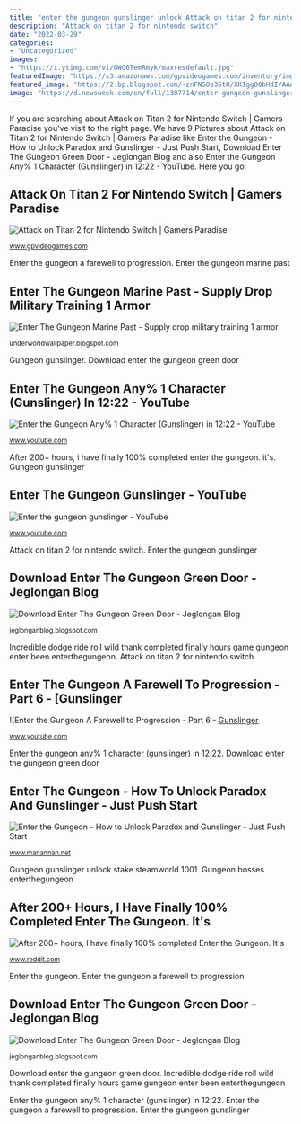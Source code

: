 ```yaml
---
title: "enter the gungeon gunslinger unlock Attack on titan 2 for nintendo switch"
description: "Attack on titan 2 for nintendo switch"
date: "2022-03-29"
categories:
- "Uncategorized"
images:
- "https://i.ytimg.com/vi/OWG6TemRmyk/maxresdefault.jpg"
featuredImage: "https://s3.amazonaws.com/gpvideogames.com/inventory/imglg/040198002981.jpg"
featured_image: "https://2.bp.blogspot.com/-znFNSOs36t8/XK1ggO0bHdI/AAAAAAACM6Y/YGjNWZhAwO0jgPt6MLvwFzV9UEpxdtWMwCLcBGAs/w1200-h630-p-k-no-nu/enter%2Bthe%2Bgungeon%2Bfarewell%2Bto%2Barms%2Bupdate%2Bunlock%2Bguide%2B01.jpg"
image: "https://d.newsweek.com/en/full/1387714/enter-gungeon-gunslinger-new-characters-how-unlock-paradox-farewell-arms-update.png?w=1600&amp;h=1200&amp;q=88&amp;f=6d46208f21372286761b103fe59e9a5f"
---
```


If you are searching about Attack on Titan 2 for Nintendo Switch | Gamers Paradise you've visit to the right page. We have 9 Pictures about Attack on Titan 2 for Nintendo Switch | Gamers Paradise like Enter the Gungeon - How to Unlock Paradox and Gunslinger - Just Push Start, Download Enter The Gungeon Green Door - Jeglongan Blog and also Enter the Gungeon Any% 1 Character (Gunslinger) in 12:22 - YouTube. Here you go:

## Attack On Titan 2 For Nintendo Switch | Gamers Paradise

![Attack on Titan 2 for Nintendo Switch | Gamers Paradise](https://s3.amazonaws.com/gpvideogames.com/inventory/imglg/040198002981.jpg "Attack on titan 2 for nintendo switch")

<small>www.gpvideogames.com</small>

Enter the gungeon a farewell to progression. Enter the gungeon marine past

## Enter The Gungeon Marine Past - Supply Drop Military Training 1 Armor

![Enter The Gungeon Marine Past - Supply drop military training 1 armor](https://2.bp.blogspot.com/-znFNSOs36t8/XK1ggO0bHdI/AAAAAAACM6Y/YGjNWZhAwO0jgPt6MLvwFzV9UEpxdtWMwCLcBGAs/w1200-h630-p-k-no-nu/enter%2Bthe%2Bgungeon%2Bfarewell%2Bto%2Barms%2Bupdate%2Bunlock%2Bguide%2B01.jpg "Incredible dodge ride roll wild thank completed finally hours game gungeon enter been enterthegungeon")

<small>underworldwallpaper.blogspot.com</small>

Gungeon gunslinger. Download enter the gungeon green door

## Enter The Gungeon Any% 1 Character (Gunslinger) In 12:22 - YouTube

![Enter the Gungeon Any% 1 Character (Gunslinger) in 12:22 - YouTube](https://i.ytimg.com/vi/EoZlQBijVuI/maxresdefault.jpg "Enter the gungeon")

<small>www.youtube.com</small>

After 200+ hours, i have finally 100% completed enter the gungeon. it&#039;s. Gungeon gunslinger

## Enter The Gungeon Gunslinger - YouTube

![Enter the gungeon gunslinger - YouTube](https://i.ytimg.com/vi/OWG6TemRmyk/maxresdefault.jpg "Incredible dodge ride roll wild thank completed finally hours game gungeon enter been enterthegungeon")

<small>www.youtube.com</small>

Attack on titan 2 for nintendo switch. Enter the gungeon gunslinger

## Download Enter The Gungeon Green Door - Jeglongan Blog

![Download Enter The Gungeon Green Door - Jeglongan Blog](https://i.redd.it/6om1ps1zfnh01.png "Attack on titan 2 for nintendo switch")

<small>jeglonganblog.blogspot.com</small>

Incredible dodge ride roll wild thank completed finally hours game gungeon enter been enterthegungeon. Attack on titan 2 for nintendo switch

## Enter The Gungeon A Farewell To Progression - Part 6 - [Gunslinger

![Enter the Gungeon A Farewell to Progression - Part 6 - [Gunslinger](https://i.ytimg.com/vi/wm80jzA16qw/maxresdefault.jpg "Enter the gungeon any% 1 character (gunslinger) in 12:22")

<small>www.youtube.com</small>

Enter the gungeon any% 1 character (gunslinger) in 12:22. Download enter the gungeon green door

## Enter The Gungeon - How To Unlock Paradox And Gunslinger - Just Push Start

![Enter the Gungeon - How to Unlock Paradox and Gunslinger - Just Push Start](https://www.manannan.net/startgame/wp-content/uploads/2017/02/31enterthegungeonsupplyupdate1.jpg "Download enter the gungeon green door")

<small>www.manannan.net</small>

Gungeon gunslinger unlock stake steamworld 1001. Gungeon bosses enterthegungeon

## After 200+ Hours, I Have Finally 100% Completed Enter The Gungeon. It&#039;s

![After 200+ hours, I have finally 100% completed Enter the Gungeon. It&#039;s](https://external-preview.redd.it/GA8z5elPNCi-w4ZDxhIU31DQ7XenrLP7_cMtwk0lEHQ.jpg?width=640&amp;crop=smart&amp;auto=webp&amp;s=d1f06adc2b41ca89d9d4f035716a03e659a74cba "Gungeon gunslinger")

<small>www.reddit.com</small>

Enter the gungeon. Enter the gungeon a farewell to progression

## Download Enter The Gungeon Green Door - Jeglongan Blog

![Download Enter The Gungeon Green Door - Jeglongan Blog](https://d.newsweek.com/en/full/1387714/enter-gungeon-gunslinger-new-characters-how-unlock-paradox-farewell-arms-update.png?w=1600&amp;h=1200&amp;q=88&amp;f=6d46208f21372286761b103fe59e9a5f "Enter the gungeon any% 1 character (gunslinger) in 12:22")

<small>jeglonganblog.blogspot.com</small>

Download enter the gungeon green door. Incredible dodge ride roll wild thank completed finally hours game gungeon enter been enterthegungeon

Enter the gungeon any% 1 character (gunslinger) in 12:22. Enter the gungeon a farewell to progression. Enter the gungeon gunslinger
